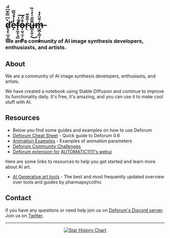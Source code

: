 # d̷̨̗͎̲̟̤̀͆̿͒͆̈́̕e̵̦̓̍̉́̆͂f̵̨͖͙͉͇͊͑͠o̶̹̤͉̼̹͍͇͋̈́r̴̖̾̂͌̆ū̶̳̟͈͕͌̎͑̒͐̏͜m̶̻̭͎͇͔͎̜͐͒̈̓̽
### We are a community of AI image synthesis developers, enthusiasts, and artists.

## About

We are a community of AI image synthesis developers, enthusiasts, and artists.

We have created a notebook using Stable Diffusion and continue to improve its functionality daily. It's free, it's amazing, and you can use it to make cool stuff with AI.


## Resources

- Below you find some guides and examples on how to use Deforum
- [Deforum Cheat Sheet](https://docs.google.com/document/d/1RrQv7FntzOuLg4ohjRZPVL7iptIyBhwwbcEYEW2OfcI/edit?usp=sharing) - Quick guide to Deforum 0.6
- [Animation Examples](https://deforum.github.io/animation.html) - Examples of animation parameters
- [Deforum Community Challenges](https://deforum.github.io/competition.html)
- [Deforum extension for](https://github.com/deforum-art/deforum-for-automatic1111-webui) [AUTOMATIC1111's webui](https://github.com/AUTOMATIC1111/stable-diffusion-webui/)

Here are some links to resources to help you get started and learn more about AI art.
- [AI Generative art tools](https://pharmapsychotic.com/tools.html) - The best and most frequently updated overview over tools and guides by pharmapsycothic

## Contact

If you have any questions or need help join us on [Deforum's Discord server](https://discord.gg/deforum). Join us on [Twitter](https://twitter.com/deforum_art).

---

<p align="center">
  <a href="https://star-history.com/#Torantulino/auto-gpt&Date">
    <img src="https://api.star-history.com/svg?repos=deforum-art/deforum-for-automatic1111-webui,deforum-art/sd-webui-text2video&type=Date" alt="Star History Chart">
  </a>
</p>
